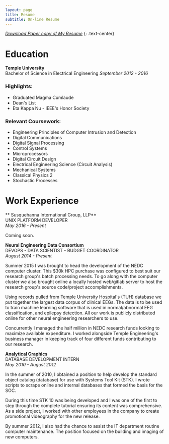 ```yaml
---
layout: page
title: Resume
subtitle: On-line Resume
---
```

[*Download Paper copy of My Resume*](
http://files.tdevin.com/resume/trejo_devin_resume.pdf)
{: .text-center}

# <span class="fa fa-graduation-cap"></span>  Education
**Temple University**  
Bachelor of Science in Electrical Engineering
*September 2012 - 2016*

### Highlights:  

- Graduated Magma Cumlaude
- Dean's List
- Eta Kappa Nu - IEEE's Honor Society

### Relevant Coursework:  

- Engineering Principles of Computer Intrusion and Detection
- Digital Communications
- Digital Signal Processing
- Control Systems
- Microprocessors
- Digital Circuit Design
- Electrical Engineering Science (Circuit Analysis)
- Mechanical Systems
- Classical Physics 2
- Stochastic Processes

# <span class="fa fa-briefcase"></span> Work Experience
** Susquehanna International Group, LLP**  
UNIX PLATFORM DEVELOPER  
*May 2016 - Present*

Coming soon.

**Neural Engineering Data Consortium**  
DEVOPS - DATA SCIENTIST - BUDGET COORDINATOR  
*August 2014 - Present*

Summer 2015 I was brought to head the development of the NEDC computer 
cluster. This $30k HPC purchase was configured to best suit our research 
group's batch processing needs. To go along with the computer cluster we 
also brought online a locally hosted web/gitlab server to host the research 
group's source code/project accomplishments. 

Using records pulled from Temple University Hospital's (TUH) database we 
put together the largest data corpus of clinical EEGs. The data is to be 
used to train machine learning software that is used in normal/abnormal 
EEG classification, and epilepsy detection. All our work is publicly 
distributed online for other neural engineering researchers to use.

Concurrently I managed the half million in NEDC research funds looking to 
maximize available expenditure. I worked alongside Temple Engineering's 
business manager in keeping track of four different funds contributing 
to our research. 

**Analytical Graphics**  
DATABASE DEVELOPMENT INTERN  
*May 2010 - August 2012*

In the summer of 2010, I obtained a position to help develop the standard 
object catalog (database) for use with Systems Tool Kit (STK). I wrote 
scripts to scrape online and internal databases that formed the basis for 
the SOC.

During this time STK 10 was being developed and I was one of the first to 
step through the complete tutorial ensuring its content was comprehensive.
As a side project, I worked with other employees in the company to create
promotional videography for the new release.

By summer 2012, I also had the chance to assist the IT department routine 
computer maintenance. The position focused on the building and imaging of 
new computers. 
